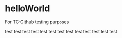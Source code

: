 # helloWorld
For TC-Github testing purposes

test
test
test
test
test
test
test
test
test
test
test
test
test
